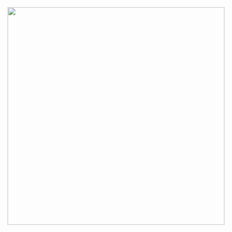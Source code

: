 <div align="center"> 
  <img src="https://gifs.obs.ru-moscow-1.hc.sbercloud.ru/8625c7f71652c254b799cc1fd11e3404a72cfc946ba93c6498ed3e11bf6740c2.gif" width="500" height="500" /> 
</div>
